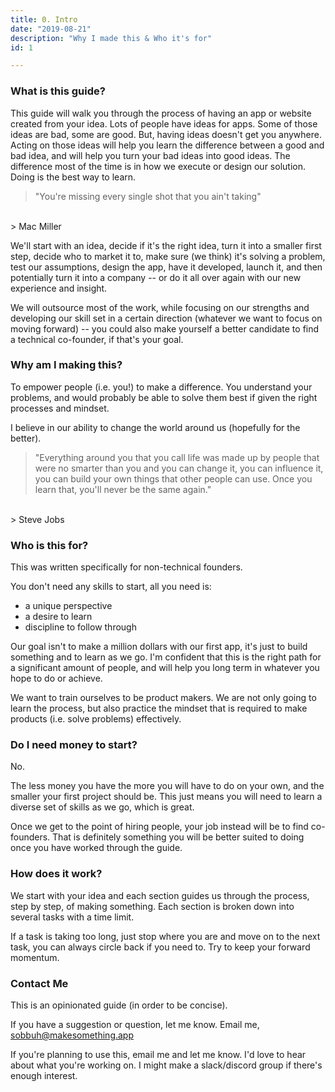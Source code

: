 ```yaml
---
title: 0. Intro
date: "2019-08-21"
description: "Why I made this & Who it's for"
id: 1

---
```


### What is this guide?  
 
This guide will walk you through the process of having an app or website created from your idea. Lots of people have ideas for apps. Some of those ideas are bad, some are good. But, having ideas doesn't get you anywhere. Acting on those ideas will help you learn the difference between a good and bad idea, and will help you turn your bad ideas into good ideas. The difference most of the time is in how we execute or design our solution. Doing is the best way to learn. 

> "You're missing every single shot that you ain't taking"
</br>
> Mac Miller

We'll start with an idea, decide if it's the right idea, turn it into a smaller first step, decide who to market it to, make sure (we think) it's solving a problem, test our assumptions, design the app, have it developed, launch it, and then potentially turn it into a company -- or do it all over again with our new experience and insight.

We will outsource most of the work, while focusing on our strengths and developing our skill set in a certain direction (whatever we want to focus on moving forward) -- you could also make yourself a better candidate to find a technical co-founder, if that's your goal.  

### Why am I making this? 

To empower people (i.e. you!) to make a difference. You understand your problems, and would probably be able to solve them best if given the right processes and mindset. 

I believe in our ability to change the world around us (hopefully for the better).

> "Everything around you that you call life was made up by people that were no smarter than you and you can change it, you can influence it, you can build your own things that other people can use. 
> Once you learn that, you'll never be the same again."
</br>
> Steve Jobs

### Who is this for? 

This was written specifically for non-technical founders. 

You don't need any skills to start, all you need is:
- a unique perspective 
- a desire to learn 
- discipline to follow through 

Our goal isn't to make a million dollars with our first app, it's just to build something and to learn as we go. I'm confident that this is the right path for a significant amount of people, and will help you long term in whatever you hope to do or achieve. 

We want to train ourselves to be product makers. We are not only going to learn the process, but also practice the mindset that is required to make products (i.e. solve problems) effectively.  

### Do I need money to start? 

No.

The less money you have the more you will have to do on your own, and the smaller your first project should be. This just means you will need to learn a diverse set of skills as we go, which is great.

Once we get to the point of hiring people, your job instead will be to find co-founders. That is definitely something you will be better suited to doing once you have worked through the guide.  

### How does it work? 

We start with your idea and each section guides us through the process, step by step, of making something. Each section is broken down into several tasks with a time limit. 

If a task is taking too long, just stop where you are and move on to the next task, you can always circle back if you need to. Try to keep your forward momentum. 

### Contact Me

This is an opinionated guide (in order to be concise). 

If you have a suggestion or question, let me know. Email me, sobbuh@makesomething.app

If you're planning to use this, email me and let me know. I'd love to hear about what you're working on. I might make a slack/discord group if there's enough interest.   


